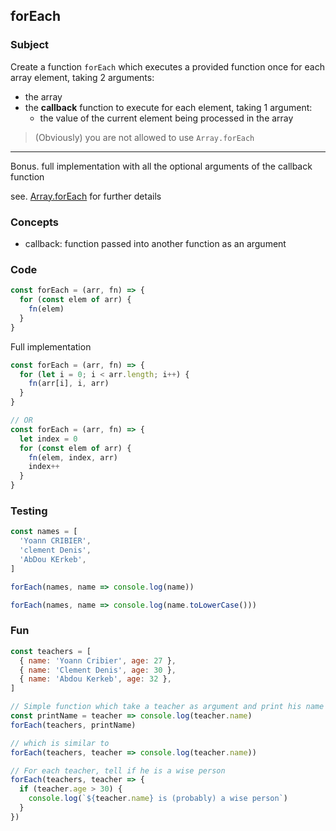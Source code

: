 ## forEach

### Subject

Create a function `forEach` which executes a provided function once for each array element, taking 2 arguments:
  - the array
  - the **callback** function to execute for each element, taking 1 argument:
    - the value of the current element being processed in the array

> (Obviously) you are not allowed to use `Array.forEach`

---

Bonus. full implementation with all the optional arguments of the callback function

see. [Array.forEach](http://devdocs.io/javascript/global_objects/array/foreach) for further details

### Concepts
- callback: function passed into another function as an argument

### Code

```javascript
const forEach = (arr, fn) => {
  for (const elem of arr) {
    fn(elem)
  }
}
```

Full implementation
```javascript
const forEach = (arr, fn) => {
  for (let i = 0; i < arr.length; i++) {
    fn(arr[i], i, arr)
  }
}

// OR
const forEach = (arr, fn) => {
  let index = 0
  for (const elem of arr) {
    fn(elem, index, arr)
    index++
  }
}
```

### Testing
```javascript
const names = [
  'Yoann CRIBIER',
  'clement Denis',
  'AbDou KErkeb',
]

forEach(names, name => console.log(name))

forEach(names, name => console.log(name.toLowerCase()))
```


### Fun
```javascript
const teachers = [
  { name: 'Yoann Cribier', age: 27 },
  { name: 'Clement Denis', age: 30 },
  { name: 'Abdou Kerkeb', age: 32 },
]

// Simple function which take a teacher as argument and print his name
const printName = teacher => console.log(teacher.name)
forEach(teachers, printName)

// which is similar to
forEach(teachers, teacher => console.log(teacher.name))

// For each teacher, tell if he is a wise person
forEach(teachers, teacher => {
  if (teacher.age > 30) {
    console.log(`${teacher.name} is (probably) a wise person`)
  }
})
```

